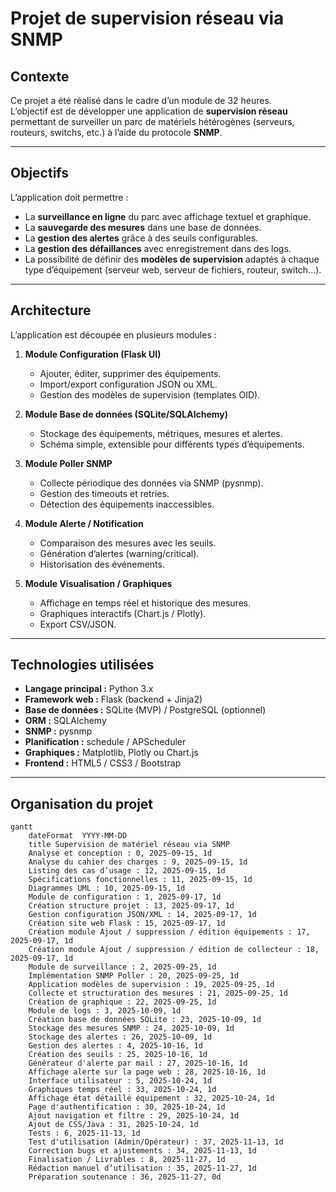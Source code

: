 # Projet de supervision réseau via SNMP

## Contexte
Ce projet a été réalisé dans le cadre d’un module de 32 heures.  
L’objectif est de développer une application de **supervision réseau** permettant de surveiller un parc de matériels hétérogènes (serveurs, routeurs, switchs, etc.) à l’aide du protocole **SNMP**.

---

## Objectifs
L’application doit permettre :
- La **surveillance en ligne** du parc avec affichage textuel et graphique.
- La **sauvegarde des mesures** dans une base de données.
- La **gestion des alertes** grâce à des seuils configurables.
- La **gestion des défaillances** avec enregistrement dans des logs.
- La possibilité de définir des **modèles de supervision** adaptés à chaque type d’équipement (serveur web, serveur de fichiers, routeur, switch...).

---

## Architecture
L’application est découpée en plusieurs modules :

1. **Module Configuration (Flask UI)**  
   - Ajouter, éditer, supprimer des équipements.  
   - Import/export configuration JSON ou XML.  
   - Gestion des modèles de supervision (templates OID).  

2. **Module Base de données (SQLite/SQLAlchemy)**  
   - Stockage des équipements, métriques, mesures et alertes.  
   - Schéma simple, extensible pour différents types d’équipements.  

3. **Module Poller SNMP**  
   - Collecte périodique des données via SNMP (pysnmp).  
   - Gestion des timeouts et retries.  
   - Détection des équipements inaccessibles.  

4. **Module Alerte / Notification**  
   - Comparaison des mesures avec les seuils.  
   - Génération d’alertes (warning/critical).  
   - Historisation des événements.  

5. **Module Visualisation / Graphiques**  
   - Affichage en temps réel et historique des mesures.  
   - Graphiques interactifs (Chart.js / Plotly).  
   - Export CSV/JSON.  

---

## Technologies utilisées
- **Langage principal :** Python 3.x  
- **Framework web :** Flask (backend + Jinja2)  
- **Base de données :** SQLite (MVP) / PostgreSQL (optionnel)  
- **ORM :** SQLAlchemy  
- **SNMP :** pysnmp  
- **Planification :** schedule / APScheduler  
- **Graphiques :** Matplotlib, Plotly ou Chart.js  
- **Frontend :** HTML5 / CSS3 / Bootstrap  

---

## Organisation du projet


```mermaid
gantt
    dateFormat  YYYY-MM-DD
    title Supervision de matériel réseau via SNMP
    Analyse et conception : 0, 2025-09-15, 1d
    Analyse du cahier des charges : 9, 2025-09-15, 1d
    Listing des cas d’usage : 12, 2025-09-15, 1d
    Spécifications fonctionnelles : 11, 2025-09-15, 1d
    Diagrammes UML : 10, 2025-09-15, 1d
    Module de configuration : 1, 2025-09-17, 1d
    Création structure projet : 13, 2025-09-17, 1d
    Gestion configuration JSON/XML : 14, 2025-09-17, 1d
    Création site web Flask : 15, 2025-09-17, 1d
    Création module Ajout / suppression / édition équipements : 17, 2025-09-17, 1d
    Création module Ajout / suppression / édition de collecteur : 18, 2025-09-17, 1d
    Module de surveillance : 2, 2025-09-25, 1d
    Implémentation SNMP Poller : 20, 2025-09-25, 1d
    Application modèles de supervision : 19, 2025-09-25, 1d
    Collecte et structuration des mesures : 21, 2025-09-25, 1d
    Création de graphique : 22, 2025-09-25, 1d
    Module de logs : 3, 2025-10-09, 1d
    Création base de données SQLite : 23, 2025-10-09, 1d
    Stockage des mesures SNMP : 24, 2025-10-09, 1d
    Stockage des alertes : 26, 2025-10-09, 1d
    Gestion des alertes : 4, 2025-10-16, 1d
    Création des seuils : 25, 2025-10-16, 1d
    Générateur d'alerte par mail : 27, 2025-10-16, 1d
    Affichage alerte sur la page web : 28, 2025-10-16, 1d
    Interface utilisateur : 5, 2025-10-24, 1d
    Graphiques temps réel : 33, 2025-10-24, 1d
    Affichage état détaillé équipement : 32, 2025-10-24, 1d
    Page d'authentification : 30, 2025-10-24, 1d
    Ajout navigation et filtre : 29, 2025-10-24, 1d
    Ajout de CSS/Java : 31, 2025-10-24, 1d
    Tests : 6, 2025-11-13, 1d
    Test d'utilisation (Admin/Opérateur) : 37, 2025-11-13, 1d
    Correction bugs et ajustements : 34, 2025-11-13, 1d
    Finalisation / Livrables : 8, 2025-11-27, 1d
    Rédaction manuel d’utilisation : 35, 2025-11-27, 1d
    Préparation soutenance : 36, 2025-11-27, 0d
```
